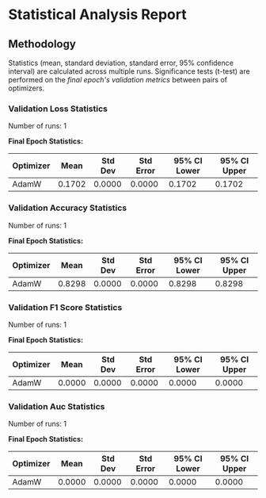 # Statistical Analysis Report

## Methodology

Statistics (mean, standard deviation, standard error, 95% confidence interval) are calculated across multiple runs.
Significance tests (t-test) are performed on the *final epoch's validation metrics* between pairs of optimizers.

### Validation Loss Statistics

Number of runs: 1

**Final Epoch Statistics:**

| Optimizer | Mean | Std Dev | Std Error | 95% CI Lower | 95% CI Upper |
|-----------|------|---------|-----------|--------------|--------------|
| AdamW | 0.1702 | 0.0000 | 0.0000 | 0.1702 | 0.1702 |

### Validation Accuracy Statistics

Number of runs: 1

**Final Epoch Statistics:**

| Optimizer | Mean | Std Dev | Std Error | 95% CI Lower | 95% CI Upper |
|-----------|------|---------|-----------|--------------|--------------|
| AdamW | 0.8298 | 0.0000 | 0.0000 | 0.8298 | 0.8298 |

### Validation F1 Score Statistics

Number of runs: 1

**Final Epoch Statistics:**

| Optimizer | Mean | Std Dev | Std Error | 95% CI Lower | 95% CI Upper |
|-----------|------|---------|-----------|--------------|--------------|
| AdamW | 0.0000 | 0.0000 | 0.0000 | 0.0000 | 0.0000 |

### Validation Auc Statistics

Number of runs: 1

**Final Epoch Statistics:**

| Optimizer | Mean | Std Dev | Std Error | 95% CI Lower | 95% CI Upper |
|-----------|------|---------|-----------|--------------|--------------|
| AdamW | 0.0000 | 0.0000 | 0.0000 | 0.0000 | 0.0000 |

